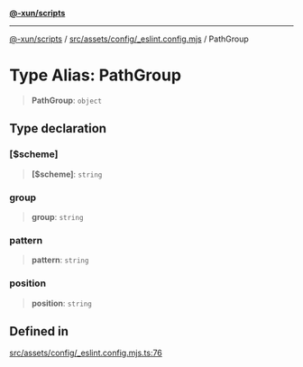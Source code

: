 [**@-xun/scripts**](../../../../../README.md)

***

[@-xun/scripts](../../../../../README.md) / [src/assets/config/\_eslint.config.mjs](../README.md) / PathGroup

# Type Alias: PathGroup

> **PathGroup**: `object`

## Type declaration

### \[$scheme\]

> **\[$scheme\]**: `string`

### group

> **group**: `string`

### pattern

> **pattern**: `string`

### position

> **position**: `string`

## Defined in

[src/assets/config/\_eslint.config.mjs.ts:76](https://github.com/Xunnamius/xscripts/blob/2521de366121a50ffeca631b4ec62db9c60657e5/src/assets/config/_eslint.config.mjs.ts#L76)
